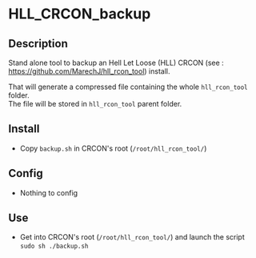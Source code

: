 # HLL_CRCON_backup

## Description
Stand alone tool to backup an Hell Let Loose (HLL) CRCON (see : https://github.com/MarechJ/hll_rcon_tool) install.

That will generate a compressed file containing the whole `hll_rcon_tool` folder.  
The file will be stored in `hll_rcon_tool` parent folder.

## Install
- Copy `backup.sh` in CRCON's root (`/root/hll_rcon_tool/`)

## Config
- Nothing to config

## Use
- Get into CRCON's root (`/root/hll_rcon_tool/`) and launch the script `sudo sh ./backup.sh`
